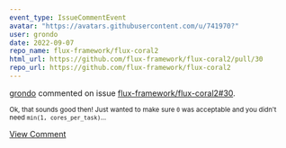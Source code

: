 ```yaml
---
event_type: IssueCommentEvent
avatar: "https://avatars.githubusercontent.com/u/741970?"
user: grondo
date: 2022-09-07
repo_name: flux-framework/flux-coral2
html_url: https://github.com/flux-framework/flux-coral2/pull/30
repo_url: https://github.com/flux-framework/flux-coral2
---
```


<a href='https://github.com/grondo' target='_blank'>grondo</a> commented on issue <a href='https://github.com/flux-framework/flux-coral2/pull/30' target='_blank'>flux-framework/flux-coral2#30</a>.

<small>Ok, that sounds good then! Just wanted to make sure `0` was acceptable and you didn't need `min(1, cores_per_task)`...</small>

<a href='https://github.com/flux-framework/flux-coral2/pull/30' target='_blank'>View Comment</a>